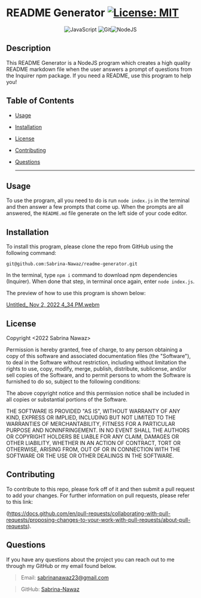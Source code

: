   # README Generator  [![License: MIT](https://img.shields.io/badge/License-MIT-yellow.svg)](https://opensource.org/licenses/MIT)
 
 <div align="center">

  ![JavaScript](https://img.shields.io/badge/javascript-%23323330.svg?style=for-the-badge&logo=javascript&logoColor=%23F7DF1E) ![Git](https://img.shields.io/badge/git-%23F05033.svg?style=for-the-badge&logo=git&logoColor=white)![NodeJS](https://img.shields.io/badge/node.js-6DA55F?style=for-the-badge&logo=node.js&logoColor=white)

</div>

## Description

  This README Generator is a NodeJS program which creates a high quality README markdown file when the user answers a prompt of questions from the Inquirer npm package. If you need a README, use this program to help you! 

## Table of Contents
  * [Usage](#usage)  
  * [Installation](#installation)
  * [License](#license)
  * [Contributing](#contributing)
  * [Questions](#questions)

    ***
## Usage

  To use the program, all you need to do is run `node index.js` in the terminal and then answer a few prompts that come up. When the prompts are all answered, the `README.md` file generate on the left side of your code editor. 
  
## Installation

  To install this program, please clone the repo from GitHub using the following command: 
  
  ```
  git@github.com:Sabrina-Nawaz/readme-generator.git
  ```
  
  In the terminal, type `npm i` command to download npm dependencies (Inquirer). When done that step, in terminal once again, enter `node index.js`. 
  
  The preview of how to use this program is shown below: 
  
  [Untitled_ Nov 2, 2022 4_34 PM.webm](https://user-images.githubusercontent.com/61954667/199600006-4c736eab-e87d-41aa-af05-98e6d4dc5756.webm)

  
  ## License
Copyright <2022 Sabrina Nawaz> <COPYRIGHT>

Permission is hereby granted, free of charge, to any person obtaining a copy of this software and associated documentation files (the "Software"), to deal in the Software without restriction, including without limitation the rights to use, copy, modify, merge, publish, distribute, sublicense, and/or sell copies of the Software, and to permit persons to whom the Software is furnished to do so, subject to the following conditions:

The above copyright notice and this permission notice shall be included in all copies or substantial portions of the Software.

THE SOFTWARE IS PROVIDED "AS IS", WITHOUT WARRANTY OF ANY KIND, EXPRESS OR IMPLIED, INCLUDING BUT NOT LIMITED TO THE WARRANTIES OF MERCHANTABILITY, FITNESS FOR A PARTICULAR PURPOSE AND NONINFRINGEMENT. IN NO EVENT SHALL THE AUTHORS OR COPYRIGHT HOLDERS BE LIABLE FOR ANY CLAIM, DAMAGES OR OTHER LIABILITY, WHETHER IN AN ACTION OF CONTRACT, TORT OR OTHERWISE, ARISING FROM, OUT OF OR IN CONNECTION WITH THE SOFTWARE OR THE USE OR OTHER DEALINGS IN THE SOFTWARE.

## Contributing

  To contribute to this repo, please fork off of it and then submit a pull request to add your changes. For further information on pull requests, please refer to this link: 
  
  (https://docs.github.com/en/pull-requests/collaborating-with-pull-requests/proposing-changes-to-your-work-with-pull-requests/about-pull-requests).
  
  ## Questions

  If you have any questions about the project you can reach out to me through my GitHub or my email found below.  

  >Email: sabrinanawaz23@gmail.com 

  >GitHub: [Sabrina-Nawaz](https://github.com/Sabrina-Nawaz)

 
